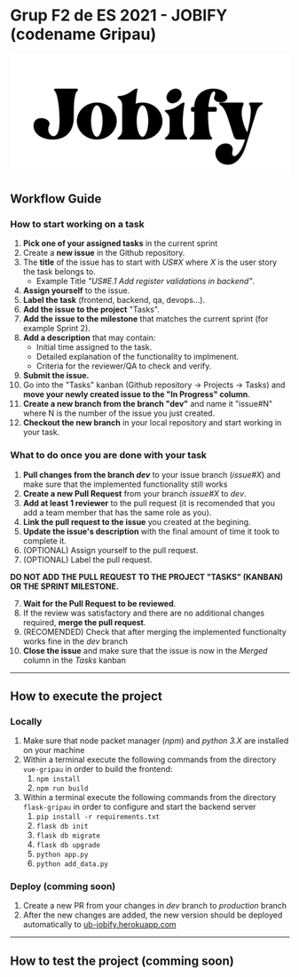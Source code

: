 # Grup F2 de ES 2021 - JOBIFY (codename Gripau)
![logo](vue-gripau/src/assets/logo.svg)
## Workflow Guide
### How to start working on a task
1. **Pick one of your assigned tasks** in the current sprint
2. Create a **new issue** in the Github repository.
3. The **title** of the issue has to start with *US#X* where *X* is the user story the task belongs to.
    - Example Title *"US#E.1 Add register validations in backend"*.
4. **Assign yourself** to the issue.
5. **Label the task** (frontend, backend, qa, devops...).
6. **Add the issue to the project** "Tasks".
7. **Add the issue to the milestone** that matches the current sprint (for example Sprint 2).
8. **Add a description** that may contain:
	- Initial time assigned to the task.
	- Detailed explanation of the functionality to implmenent.
	- Criteria for the reviewer/QA to check and verify.
9. **Submit the issue.**
10. Go into the "Tasks" kanban (Github repository -> Projects -> Tasks) and **move your newly created issue to the "In Progress" column**.
11. **Create a new branch from the branch "dev"** and name it "issue#N" where N is the number of the issue you just created.
12. **Checkout the new branch** in your local repository and start working in your task.
### What to do once you are done with your task

1. **Pull changes from the branch *dev*** to your issue branch (*issue#X*) and make sure that the implemented functionality still works
2. **Create a new Pull Request** from your branch *issue#X* to *dev*.
3. **Add at least 1 reviewer** to the pull request (it is recomended that you add a team member that has the same role as you).
4. **Link the pull request to the issue** you created at the begining.
5. **Update the issue's description** with the final amount of time it took to complete it.
6. (OPTIONAL) Assign yourself to the pull request.
7. (OPTIONAL) Label the pull request.
   
**DO NOT ADD THE PULL REQUEST TO THE PROJECT "TASKS" (KANBAN) OR THE SPRINT MILESTONE.**

7. **Wait for the Pull Request to be reviewed**.
8. If the review was satisfactory and there are no additional changes required, **merge the pull request**.
9. (RECOMENDED) Check that after merging the implemented functionalty works fine in the *dev* branch
10. **Close the issue** and make sure that the issue is now in the *Merged* column in the *Tasks* kanban
    
---

## How to execute the project
### Locally
1. Make sure that node packet manager (*npm*) and *python 3.X* are installed on your machine
2. Within a terminal execute the following commands from the directory  `vue-gripau` in order to build the frontend:
   1.  `npm install`
   2.  `npm run build`
3. Within a terminal execute the following commands from the directory `flask-gripau` in order to configure and start the backend server
   1. `pip install -r requirements.txt`
   2. `flask db init`
   3. `flask db migrate`
   4. `flask db upgrade`
   5. `python app.py`
   6. `python add_data.py`


### Deploy (comming soon)
1. Create a new PR from your changes in *dev* branch to *production* branch
2. After the new changes are added, the new version should be deployed automatically to [ub-jobify.herokuapp.com](ub-jobify.herokuapp.com)

---

## How to test the project (comming soon)